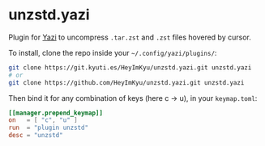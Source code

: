 # unzstd.yazi

Plugin for [Yazi](https://github.com/sxyazi/yazi) to uncompress `.tar.zst` and `.zst` files hovered by cursor.

To install, clone the repo inside your `~/.config/yazi/plugins/`:

```bash
git clone https://git.kyuti.es/HeyImKyu/unzstd.yazi.git unzstd.yazi
# or
git clone https://github.com/HeyImKyu/unzstd.yazi.git unzstd.yazi
```

Then bind it for any combination of keys (here c -> u), in your `keymap.toml`:

```toml
[[manager.prepend_keymap]]
on   = [ "c", "u" ]
run  = "plugin unzstd"
desc = "unzstd"
```
